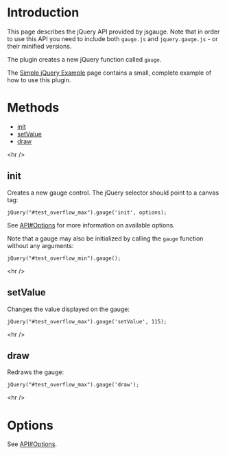 # Introduction #

This page describes the jQuery API provided by jsgauge. Note that in order to use this API you need to include both `gauge.js` and `jquery.gauge.js` - or their minified versions.

The plugin creates a new jQuery function called `gauge`.

The <a href='http://jsgauge.googlecode.com/svn/trunk/src/example/jquery-example.html'>Simple jQuery Example</a> page contains a small, complete example of how to use this plugin.

# Methods #

  * [init](jQueryAPI#init.md)
  * [setValue](jQueryAPI#setValue.md)
  * [draw](jQueryAPI#draw.md)



&lt;hr /&gt;



## init ##

Creates a new gauge control. The jQuery selector should point to a canvas tag:

```
jQuery("#test_overflow_max").gauge('init', options);
```

See [API#Options](API#Options.md) for more information on available options.

Note that a gauge may also be initialized by calling the `gauge` function without any arguments:

```
jQuery("#test_overflow_min").gauge();
```



&lt;hr /&gt;



## setValue ##

Changes the value displayed on the gauge:

```
jQuery("#test_overflow_max").gauge('setValue', 115); 
```



&lt;hr /&gt;



## draw ##

Redraws the gauge:

```
jQuery("#test_overflow_max").gauge('draw'); 
```



&lt;hr /&gt;



# Options #

See [API#Options](API#Options.md).